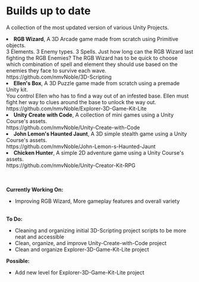 # Builds up to date
 A collection of the most updated version of various Unity Projects.

<li>
  <strong>RGB Wizard</strong>, A 3D Arcade game made from scratch using Primitive objects.<br>
  3 Elements. 3 Enemy types. 3 Spells. Just how long can the RGB Wizard last fighting the RGB Enemies? The RGB Wizard has to be quick to choose which combination of spell and element they should use based on the enemies they face to survive each wave.<br>
  https://github.com/nmvNoble/3D-Scripting
</li>
<li>
  <strong>Ellen's Box</strong>, A 3D Puzzle game made from scratch using a premade Unity kit.<br>
  You control Ellen who has to find a way out of an infested base. Ellen must fight her way to clues around the base to unlock the way out.<br>
  https://github.com/nmvNoble/Explorer-3D-Game-Kit-Lite
</li>
<li>
  <strong>Unity Create with Code</strong>, A collection of mini games using a Unity Course's assets.<br>
  https://github.com/nmvNoble/Unity-Create-with-Code
</li>
<li>
  <strong>John Lemon's Haunted Jaunt</strong>, A 3D simple stealth game using a Unity Course's assets.<br>
  https://github.com/nmvNoble/John-Lemon-s-Haunted-Jaunt
</li>
<li>
  <strong>Chicken Hunter</strong>, A simple 2D adventure game using a Unity Course's assets.<br>
  https://github.com/nmvNoble/Unity-Creator-Kit-RPG
</li>
<br><br>

<strong>Currently Working On:</strong> 
- Improving RGB Wizard, More gameplay features and overall variety
<br><br>

<strong>To Do: </strong>
- Cleaning and organizing initial 3D-Scripting project scripts to be more neat and accessible
- Clean, organize, and improve Unity-Create-with-Code project
- Clean and organize Explorer-3D-Game-Kit-Lite project

<strong>Possible: </strong>
- Add new level for Explorer-3D-Game-Kit-Lite project